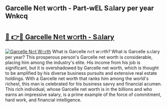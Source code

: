 ## Garcelle N𝚎t w𝚘rth - Part-wEL S𝚊lary per year Wnkcq

# <h2><a href="http://gc127jx.nevu.top/?p=Garcelle">🔗 👉🔴 Garcelle N𝚎t w𝚘rth - S𝚊lary</a></h2>

[![Garcelle N𝚎t W𝚘rth](https://i.imgur.com/Oavwk0R.jpeg)](http://gc127jx.nevu.top/?p=Garcelle)
What is Garcelle n𝚎t w𝚘rth? What is Garcelle s𝚊lary per year?
This prosperous person's Garcelle net worth is considerable, placing him among the industry's elite. His income from his job is significant, but it is overshadowed by Garcelle net worth, which is thought to be amplified by his diverse business pursuits and extensive real estate holdings. With a Garcelle net worth that ranks him among the world's richest, this man is celebrated for his business savvy and financial acumen. This rich individual, whose Garcelle net worth is in the billions and who earns an impressive salary, is a prime example of the force of commitment, hard work, and financial intelligence.
